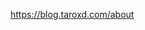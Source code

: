 <https://blog.taroxd.com/about>
<!---
taroxd/taroxd is a ✨ special ✨ repository because its `README.md` (this file) appears on your GitHub profile.
You can click the Preview link to take a look at your changes.
--->
